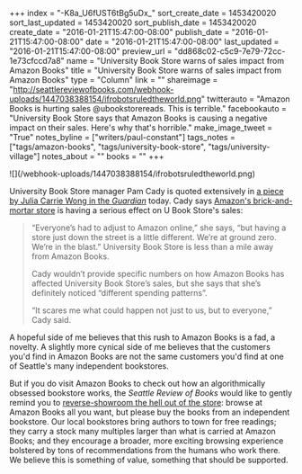 +++
index = "-K8a_U6fUST6tBg5uDx_"
sort_create_date = 1453420020
sort_last_updated = 1453420020
sort_publish_date = 1453420020
create_date = "2016-01-21T15:47:00-08:00"
publish_date = "2016-01-21T15:47:00-08:00"
date = "2016-01-21T15:47:00-08:00"
last_updated = "2016-01-21T15:47:00-08:00"
preview_url = "dd868c02-c5c9-7e79-72cc-1e73cfccd7a8"
name = "University Book Store warns of sales impact from Amazon Books"
title = "University Book Store warns of sales impact from Amazon Books"
type = "Column"
link = ""
shareimage = "http://seattlereviewofbooks.com/webhook-uploads/1447038388154/ifrobotsruledtheworld.png"
twitterauto = "Amazon Books is hurting sales @ubookstorereads. This is terrible."
facebookauto = "University Book Store says that Amazon Books is causing a negative impact on their sales. Here's why that's horrible."
make_image_tweet = "True"
notes_byline = ["writers/paul-constant"]
tags_notes = ["tags/amazon-books", "tags/university-book-store", "tags/university-village"]
notes_about = ""
books = ""
+++
<p class="image">![](/webhook-uploads/1447038388154/ifrobotsruledtheworld.png)</p>

University Book Store manager Pam Cady is quoted extensively in [a piece by Julia Carrie Wong  in the *Guardian*](http://www.theguardian.com/technology/2016/jan/21/amazon-books-opens-seattle-independent-bookstores) today. Cady says [Amazon's brick-and-mortar store](http://seattlereviewofbooks.com/notes/2015/11/09/the-algorithm-method/) is having a serious effect on U Book Store's sales:

<blockquote><p>“Everyone’s had to adjust to Amazon online,” she says, “but having a store just down the street is a little different. We’re at ground zero. We’re in the blast.” University Book Store is less than a mile away from Amazon Books.</p>

<p>Cady wouldn’t provide specific numbers on how Amazon Books has affected University Book Store’s sales, but she says that she’s definitely noticed “different spending patterns”.</p>

<p>“It scares me what could happen not just to us, but to everyone,” Cady said.</p></blockquote>

 A hopeful side of me believes that this rush to Amazon Books is a fad, a novelty. A slightly more cynical side of me believes that the customers you'd find in Amazon Books are not the same customers you'd find at one of Seattle's many independent bookstores. 

But if you do visit Amazon Books to check out how an algorithmically obsessed bookstore works, the *Seattle Review of Books* would like to gently remind you to [reverse-showroom the hell out of the store](http://seattlereviewofbooks.com/notes/2015/11/06/independent-bookstore-fan-showrooms-amazon-books/): browse at Amazon Books all you want, but please buy the books from an independent bookstore. Our local bookstores bring authors to town for free readings; they carry a stock many multiples larger than what is carried at Amazon Books; and they encourage a broader, more exciting browsing experience bolstered by tons of recommendations from the humans who work there. We believe this is something of value, something that should be supported.